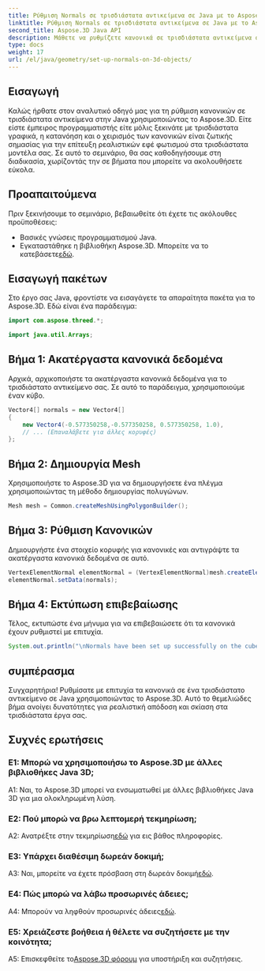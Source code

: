 ```yaml
---
title: Ρύθμιση Normals σε τρισδιάστατα αντικείμενα σε Java με το Aspose.3D
linktitle: Ρύθμιση Normals σε τρισδιάστατα αντικείμενα σε Java με το Aspose.3D
second_title: Aspose.3D Java API
description: Μάθετε να ρυθμίζετε κανονικά σε τρισδιάστατα αντικείμενα σε Java με το Aspose.3D. Βελτιώστε τα γραφικά σας με αυτό το ολοκληρωμένο σεμινάριο.
type: docs
weight: 17
url: /el/java/geometry/set-up-normals-on-3d-objects/
---
```

## Εισαγωγή

Καλώς ήρθατε στον αναλυτικό οδηγό μας για τη ρύθμιση κανονικών σε τρισδιάστατα αντικείμενα στην Java χρησιμοποιώντας το Aspose.3D. Είτε είστε έμπειρος προγραμματιστής είτε μόλις ξεκινάτε με τρισδιάστατα γραφικά, η κατανόηση και ο χειρισμός των κανονικών είναι ζωτικής σημασίας για την επίτευξη ρεαλιστικών εφέ φωτισμού στα τρισδιάστατα μοντέλα σας. Σε αυτό το σεμινάριο, θα σας καθοδηγήσουμε στη διαδικασία, χωρίζοντάς την σε βήματα που μπορείτε να ακολουθήσετε εύκολα.

## Προαπαιτούμενα

Πριν ξεκινήσουμε το σεμινάριο, βεβαιωθείτε ότι έχετε τις ακόλουθες προϋποθέσεις:

- Βασικές γνώσεις προγραμματισμού Java.
-  Εγκαταστάθηκε η βιβλιοθήκη Aspose.3D. Μπορείτε να το κατεβάσετε[εδώ](https://releases.aspose.com/3d/java/).

## Εισαγωγή πακέτων

Στο έργο σας Java, φροντίστε να εισαγάγετε τα απαραίτητα πακέτα για το Aspose.3D. Εδώ είναι ένα παράδειγμα:

```java
import com.aspose.threed.*;

import java.util.Arrays;
```

## Βήμα 1: Ακατέργαστα κανονικά δεδομένα

Αρχικά, αρχικοποιήστε τα ακατέργαστα κανονικά δεδομένα για το τρισδιάστατο αντικείμενο σας. Σε αυτό το παράδειγμα, χρησιμοποιούμε έναν κύβο.

```java
Vector4[] normals = new Vector4[]
{
    new Vector4(-0.577350258,-0.577350258, 0.577350258, 1.0),
    // ... (Επαναλάβετε για άλλες κορυφές)
};

```

## Βήμα 2: Δημιουργία Mesh

Χρησιμοποιήστε το Aspose.3D για να δημιουργήσετε ένα πλέγμα χρησιμοποιώντας τη μέθοδο δημιουργίας πολυγώνων.

```java
Mesh mesh = Common.createMeshUsingPolygonBuilder();
```

## Βήμα 3: Ρύθμιση Κανονικών

Δημιουργήστε ένα στοιχείο κορυφής για κανονικές και αντιγράψτε τα ακατέργαστα κανονικά δεδομένα σε αυτό.

```java
VertexElementNormal elementNormal = (VertexElementNormal)mesh.createElement(VertexElementType.NORMAL, MappingMode.CONTROL_POINT, ReferenceMode.DIRECT);
elementNormal.setData(normals);
```

## Βήμα 4: Εκτύπωση επιβεβαίωσης

Τέλος, εκτυπώστε ένα μήνυμα για να επιβεβαιώσετε ότι τα κανονικά έχουν ρυθμιστεί με επιτυχία.

```java
System.out.println("\nNormals have been set up successfully on the cube.");
```

## συμπέρασμα

Συγχαρητήρια! Ρυθμίσατε με επιτυχία τα κανονικά σε ένα τρισδιάστατο αντικείμενο σε Java χρησιμοποιώντας το Aspose.3D. Αυτό το θεμελιώδες βήμα ανοίγει δυνατότητες για ρεαλιστική απόδοση και σκίαση στα τρισδιάστατα έργα σας.

## Συχνές ερωτήσεις

### Ε1: Μπορώ να χρησιμοποιήσω το Aspose.3D με άλλες βιβλιοθήκες Java 3D;

A1: Ναι, το Aspose.3D μπορεί να ενσωματωθεί με άλλες βιβλιοθήκες Java 3D για μια ολοκληρωμένη λύση.

### Ε2: Πού μπορώ να βρω λεπτομερή τεκμηρίωση;

 A2: Ανατρέξτε στην τεκμηρίωση[εδώ](https://reference.aspose.com/3d/java/) για εις βάθος πληροφορίες.

### Ε3: Υπάρχει διαθέσιμη δωρεάν δοκιμή;

 A3: Ναι, μπορείτε να έχετε πρόσβαση στη δωρεάν δοκιμή[εδώ](https://releases.aspose.com/).

### Ε4: Πώς μπορώ να λάβω προσωρινές άδειες;

 A4: Μπορούν να ληφθούν προσωρινές άδειες[εδώ](https://purchase.aspose.com/temporary-license/).

### Ε5: Χρειάζεστε βοήθεια ή θέλετε να συζητήσετε με την κοινότητα;

A5: Επισκεφθείτε το[Aspose.3D φόρουμ](https://forum.aspose.com/c/3d/18) για υποστήριξη και συζητήσεις.